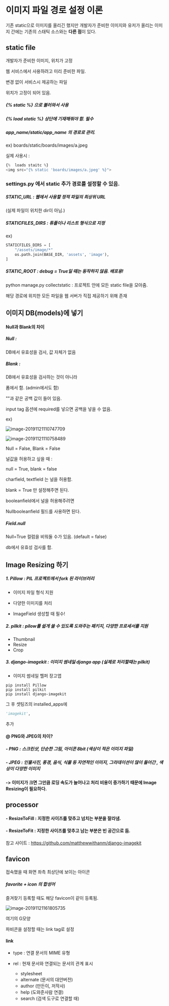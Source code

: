 # 이미지 파일 경로 설정 이론

기존 static으로 이미지를 올리긴 했지만 개발자가 준비한 이미지와 유저가 올리는 이미지 간에는 기존의 스태틱 소스와는 **다른 점**이 있다. 



## static file

개발자가 준비한 이미지, 위치가 고정



웹 서비스에서 사용하려고 미리 준비한 파일.

변경 없이 서비스시 제공하는 파일

위치가 고정이 되어 있음.

##### {% static %} 으로 불러와서 사용

##### {% load static %} 상단에 기재해줘야 함. 필수



##### app_name/static/app_name 의 경로로 관리.

ex) boards/static/boards/images/a.jpeg 



실제 사용시 :

```python
{%  loads staitc %}
<img src="{% static 'boards/images/a.jpeg' %}">
```





### settings.py 에서 static 추가 경로를 설정할 수 있음.



##### STATIC_URL : 웹에서 사용할 정적 파일의 최상위 URL

(실제 파일이 위치한 dir이 아님.)



##### STATICFILES_DIRS : 튜플이나 리스트 형식으로 지정

ex) 

```python
STATICFILES_DIRS = [
    "/assets/image/*"
    os.path.join(BASE_DIR, 'assets', 'image'),
]
```





##### STATIC_ROOT : debug = True일 때는 동작하지 않음. 배포용!

python manage.py collectstatic : 프로젝트 안에 모든 static file을 모아줌.

해당 경로에 위치한 모든 파일을 웹 서버가 직접 제공하기 위해 존재









## 이미지 DB(models)에 넣기

#### Null과 Blank의 차이



##### Null : 

DB에서 유효성을 검사, 값 자체가 없음



##### Blank : 

DB에서 유효성을 검사하는 것이 아니라

폼에서 함. (admin에서도 함)  

""과 같은 공백 값이 들어 있음. 



input tag 옵션에 required를 넣으면 공백을 넣을 수 없음.



ex)

![image-20191121110747709](C:\Users\student\AppData\Roaming\Typora\typora-user-images\image-20191121110747709.png)



![image-20191121110758489](C:\Users\student\AppData\Roaming\Typora\typora-user-images\image-20191121110758489.png)



Null = False, Blank = False



널값을 허용하고 싶을 때 : 

null = True, blank = false



charfield, textfield 는 널을 허용함.

blank = True 만 설정해주면 된다.



booleanfield에서 널을 허용해주려면

Nullbooleanfield 필드를 사용하면 된다.



##### Field.null

Null=True 컬럼을 비워둘 수가 있음. (default = false)

db에서 유효성 검사를 함.





## Image Resizing 하기



##### 1. Pillow : PIL 프로젝트에서 fork 된 라이브러리

- 이미지 파일 형식 지원

- 다양한 이미지를 처리

- ImageField 생성할 때 필수!

  

##### 2. pilkit : pilow를 쉽게 쓸 수 있도록 도와주는 패키지, 다양한 프로세서를 지원

- Thumbnail
- Resize
- Crop



##### 3. django-imagekit : 이미지 썸네일 django app (실제로 처리할때는 pilkit)

- 이미지 썸네일 헬퍼 장고앱



```
pip install Pillow 
pip install pilkit 
pip install django-imagekit
```



그 후 셋팅즈의 installed_apps에

```python
'imagekit', 
```

추가



#### @ PNG와 JPEG의 차이?

##### - PNG : 스크린샷, 단순한 그림, 아이콘 8bit (색상이 적은 이미지 파일)

##### - JPEG : 인물사진, 풍경, 음식, 식물 등 자연적인 이미지, 그라데이션이 많이 들어간 , 색상이 다양한 이미지





####  -> 이미지가 크면 그만큼 로딩 속도가 늘어나고 처리 비용이 증가하기 때문에 Image Resizing이 필요하다.







## processor

#### - ResizeToFill : 지정한 사이즈를 맞추고 넘치는 부분을 잘라냄.

#### - ResizeToFit : 지정한 사이즈를 맞추고 남는 부분은 빈 공간으로 둠.



참고 사이트 :  https://github.com/matthewwithanm/django-imagekit 





## favicon

접속했을 때 화면 좌측 최상단에 보이는 아이콘

##### favorite + icon 의 합성어



즐겨찾기 등록할 때도 해당 favicon이 같이 등록됨.



![image-20191121161805735](C:\Users\student\AppData\Roaming\Typora\typora-user-images\image-20191121161805735.png)

여기의 G모양



파비콘을 설정할 때는 link tag로 설정



#### link 

- type : 연결 문서의 MIME 유형

- rel : 현재 문서와 연결되는 문서의 관계 표시
  - stylesheet
  - alternate (문서의 대안버전)
  - author (만든이, 저작사)
  - help (도와준사람 연결)
  - search (검색 도구로 연결할 때)





##  
